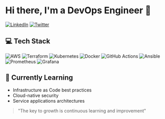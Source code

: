 # Hi there, I'm a DevOps Engineer 👋

[![LinkedIn](https://img.shields.io/badge/LinkedIn-0077B5?style=for-the-badge&logo=linkedin&logoColor=white)](https://linkedin.com/in/mrofisr)
[![Twitter](https://img.shields.io/badge/Twitter-1DA1F2?style=for-the-badge&logo=twitter&logoColor=white)](https://twitter.com/mrofisr_)

## 💻 Tech Stack

![AWS](https://img.shields.io/badge/AWS-FF9900?style=flat-square&logo=amazonaws&logoColor=white)
![Terraform](https://img.shields.io/badge/Terraform-7B42BC?style=flat-square&logo=terraform&logoColor=white)
![Kubernetes](https://img.shields.io/badge/Kubernetes-326CE5?style=flat-square&logo=kubernetes&logoColor=white)
![Docker](https://img.shields.io/badge/Docker-2496ED?style=flat-square&logo=docker&logoColor=white)
![GitHub Actions](https://img.shields.io/badge/GitHub_Actions-2088FF?style=flat-square&logo=github-actions&logoColor=white)
![Ansible](https://img.shields.io/badge/Ansible-EE0000?style=flat-square&logo=ansible&logoColor=white)
![Prometheus](https://img.shields.io/badge/Prometheus-E6522C?style=flat-square&logo=prometheus&logoColor=white)
![Grafana](https://img.shields.io/badge/Grafana-F46800?style=flat-square&logo=grafana&logoColor=white)

## 🌱 Currently Learning

- Infrastructure as Code best practices
- Cloud-native security
- Service applications architectures

> "The key to growth is continuous learning and improvement"

